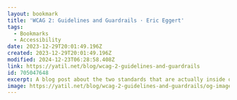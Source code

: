 ```yaml
---
layout: bookmark
title: 'WCAG 2: Guidelines and Guardrails · Eric Eggert'
tags:
  - Bookmarks
  - Accessibility
date: 2023-12-29T20:01:49.196Z
created: 2023-12-29T20:01:49.196Z
modified: 2024-12-23T06:28:58.408Z
link: https://yatil.net/blog/wcag-2-guidelines-and-guardrails
id: 705047648
excerpt: A blog post about the two standards that are actually inside of WCAG 2.
image: https://yatil.net/blog/wcag-2-guidelines-and-guardrails/og-image.png
---
```

